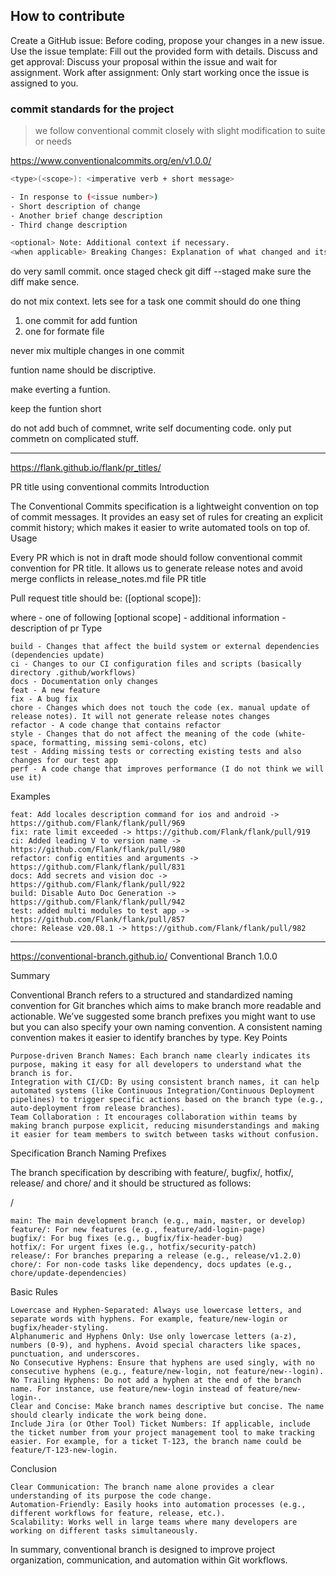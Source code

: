 

## How to contribute


Create a GitHub issue: Before coding, propose your changes in a new issue.
Use the issue template: Fill out the provided form with details.
Discuss and get approval: Discuss your proposal within the issue and wait for assignment.
Work after assignment: Only start working once the issue is assigned to you.




### commit standards for the project
> we follow conventional commit closely with slight modification to suite or needs

https://www.conventionalcommits.org/en/v1.0.0/

```bash
<type>(<scope>): <imperative verb + short message>

- In response to (<issue number>)
- Short description of change
- Another brief change description
- Third change description

<optional> Note: Additional context if necessary.  
<when applicable> Breaking Changes: Explanation of what changed and its impact.
```



do very samll commit. once staged check git diff --staged make sure the diff make sence.

do not mix context. 
lets see for a task one commit should do one thing 

1. one commit for add funtion
2. one for formate file

never mix multiple changes in one commit 

funtion name should be discriptive.


make everting a funtion. 

keep the funtion short 

do not add buch of commnet, write self documenting code. 
only put commetn on complicated stuff.

------------------------------------------------------------------------------

https://flank.github.io/flank/pr_titles/


PR title using conventional commits
Introduction

The Conventional Commits specification is a lightweight convention on top of commit messages. It provides an easy set of rules for creating an explicit commit history; which makes it easier to write automated tools on top of.
Usage

Every PR which is not in draft mode should follow conventional commit convention for PR title. It allows us to generate release notes and avoid merge conflicts in release_notes.md file
PR title

Pull request title should be: <type>([optional scope]): <description>

where
<type> - one of following [optional scope] - additional information
<description> - description of pr
Type

    build - Changes that affect the build system or external dependencies (dependencies update)
    ci - Changes to our CI configuration files and scripts (basically directory .github/workflows)
    docs - Documentation only changes
    feat - A new feature
    fix - A bug fix
    chore - Changes which does not touch the code (ex. manual update of release notes). It will not generate release notes changes
    refactor - A code change that contains refactor
    style - Changes that do not affect the meaning of the code (white-space, formatting, missing semi-colons, etc)
    test - Adding missing tests or correcting existing tests and also changes for our test app
    perf - A code change that improves performance (I do not think we will use it)

Examples

    feat: Add locales description command for ios and android -> https://github.com/Flank/flank/pull/969
    fix: rate limit exceeded -> https://github.com/Flank/flank/pull/919
    ci: Added leading V to version name -> https://github.com/Flank/flank/pull/980
    refactor: config entities and arguments -> https://github.com/Flank/flank/pull/831
    docs: Add secrets and vision doc -> https://github.com/Flank/flank/pull/922
    build: Disable Auto Doc Generation -> https://github.com/Flank/flank/pull/942
    test: added multi modules to test app -> https://github.com/Flank/flank/pull/857
    chore: Release v20.08.1 -> https://github.com/Flank/flank/pull/982


----------------------------

https://conventional-branch.github.io/
Conventional Branch 1.0.0

Summary

Conventional Branch refers to a structured and standardized naming convention for Git branches which aims to make branch more readable and actionable. We’ve suggested some branch prefixes you might want to use but you can also specify your own naming convention. A consistent naming convention makes it easier to identify branches by type.
Key Points

    Purpose-driven Branch Names: Each branch name clearly indicates its purpose, making it easy for all developers to understand what the branch is for.
    Integration with CI/CD: By using consistent branch names, it can help automated systems (like Continuous Integration/Continuous Deployment pipelines) to trigger specific actions based on the branch type (e.g., auto-deployment from release branches).
    Team Collaboration : It encourages collaboration within teams by making branch purpose explicit, reducing misunderstandings and making it easier for team members to switch between tasks without confusion.

Specification
Branch Naming Prefixes

The branch specification by describing with feature/, bugfix/, hotfix/, release/ and chore/ and it should be structured as follows:

<type>/<description>

    main: The main development branch (e.g., main, master, or develop)
    feature/: For new features (e.g., feature/add-login-page)
    bugfix/: For bug fixes (e.g., bugfix/fix-header-bug)
    hotfix/: For urgent fixes (e.g., hotfix/security-patch)
    release/: For branches preparing a release (e.g., release/v1.2.0)
    chore/: For non-code tasks like dependency, docs updates (e.g., chore/update-dependencies)

Basic Rules

    Lowercase and Hyphen-Separated: Always use lowercase letters, and separate words with hyphens. For example, feature/new-login or bugfix/header-styling.
    Alphanumeric and Hyphens Only: Use only lowercase letters (a-z), numbers (0-9), and hyphens. Avoid special characters like spaces, punctuation, and underscores.
    No Consecutive Hyphens: Ensure that hyphens are used singly, with no consecutive hyphens (e.g., feature/new-login, not feature/new--login).
    No Trailing Hyphens: Do not add a hyphen at the end of the branch name. For instance, use feature/new-login instead of feature/new-login-.
    Clear and Concise: Make branch names descriptive but concise. The name should clearly indicate the work being done.
    Include Jira (or Other Tool) Ticket Numbers: If applicable, include the ticket number from your project management tool to make tracking easier. For example, for a ticket T-123, the branch name could be feature/T-123-new-login.

Conclusion

    Clear Communication: The branch name alone provides a clear understanding of its purpose the code change.
    Automation-Friendly: Easily hooks into automation processes (e.g., different workflows for feature, release, etc.).
    Scalability: Works well in large teams where many developers are working on different tasks simultaneously.

In summary, conventional branch is designed to improve project organization, communication, and automation within Git workflows.

